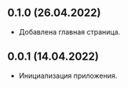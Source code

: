 ## 0.1.0 (26.04.2022)
- Добавлена главная страница.
## 0.0.1 (14.04.2022)
- Инициализация приложения.

